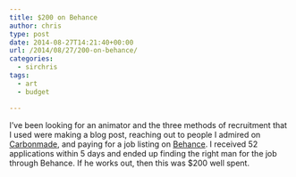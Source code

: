 ```yaml
---
title: $200 on Behance
author: chris
type: post
date: 2014-08-27T14:21:40+00:00
url: /2014/08/27/200-on-behance/
categories:
  - sirchris
tags:
  - art
  - budget

---
```

I&#8217;ve been looking for an animator and the three methods of recruitment that I used were making a blog post, reaching out to people I admired on [Carbonmade][1], and paying for a job listing on [Behance][2]. I received 52 applications within 5 days and ended up finding the right man for the job through Behance. If he works out, then this was $200 well spent.

 [1]: http://carbonnade.com
 [2]: http://behance.net